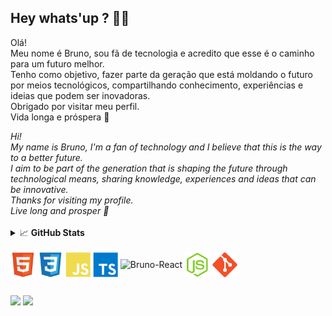 ## Hey whats'up ? 🤙🏻
<div>
  <p>
    Olá!
    <br />
    Meu nome é Bruno, sou fã de tecnologia e acredito que esse é o caminho para
    um futuro melhor.
    <br />
    Tenho como objetivo, fazer parte da geração que está moldando o futuro por
    meios tecnológicos, compartilhando conhecimento, experiências e ideias que
    podem ser inovadoras.
    <br />
    Obrigado por visitar meu perfil.
    <br />
    Vida longa e próspera 🖖
  </p>

  <i>
    Hi!
    <br />
    My name is Bruno, I'm a fan of technology and I believe that this is the way
    to a better future.
    <br />
    I aim to be part of the generation that is shaping the future through
    technological means, sharing knowledge, experiences and ideas that can be
    innovative.
    <br />
    Thanks for visiting my profile.
    <br />
    Live long and prosper 🖖
  </i>
</div>
<br>
<div>
  <details close>
    <summary>📈 <b>GitHub Stats</b></summary>
    <br />
    <p align="center">
      <a href="https://github.com/brunodomingues98">
        <img height="180em" src="https://github-readme-stats.vercel.app/api/top-langs/?username=brunodomingues98&layout=compact&langs_count=7&theme=dracula"/>
        <img height="180em" src="https://github-readme-stats.vercel.app/api?username=brunodomingues98&show_icons=true&theme=dracula&nclude_all_commits=true&count_private=true"/>
      </a>
    </p>
  </details>
</div>
<div style="display: inline_block">
  <br />  
  <img
    align="center"
    alt="Bruno-HTML"
    height="40"
    width="40"
    src="https://raw.githubusercontent.com/devicons/devicon/master/icons/html5/html5-original.svg"
  />
  <img
    align="center"
    alt="Bruno-CSS"
    height="40"
    width="40"
    src="https://raw.githubusercontent.com/devicons/devicon/master/icons/css3/css3-original.svg"
  />
  <img
    align="center"
    alt="Bruno-Js"
    height="40"
    width="40"
    src="https://raw.githubusercontent.com/devicons/devicon/master/icons/javascript/javascript-plain.svg"
  />  
  <img 
    align="center" 
    alt="Bruno-Ts"
    height="40"
    width="40"
    src="https://raw.githubusercontent.com/devicons/devicon/master/icons/typescript/typescript-plain.svg"
  />
  <img
    align="center"
    alt="Bruno-React"
    height="40"
    width="40"
    src="https://img.icons8.com/color/344/angularjs.png"
  />  
  <img
    align="center"
    alt="Bruno-Node"
    height="40"
    width="40"
    src="https://raw.githubusercontent.com/devicons/devicon/master/icons/nodejs/nodejs-original.svg"
  />
  <img
    align="center"
    alt="Bruno-Git"
    height="40"
    width="40"
    src="https://raw.githubusercontent.com/devicons/devicon/master/icons/git/git-original.svg"
  />
</div>

##

<div>
  <a href="https://www.linkedin.com/in/bruno-domingues-33288b16a/"><img src="https://img.shields.io/badge/-LinkedIn-%230077B5?style=for-the-badge&logo=linkedin&logoColor=white" target="_blank"/></a>
  <a href="mailto:p.brunodomingues@gmail.com"><img src="https://img.shields.io/badge/-EMail-%23333?style=for-the-badge&logo=microsoft&logoColor=white" target="_blank"/></a>
  <!-- <a href="" target="_blank"><img src="https://img.shields.io/badge/-Instagram-e80016?style=for-the-badge&logo=instagram&logoColor=white" target="_blank"></a> -->
</div>
